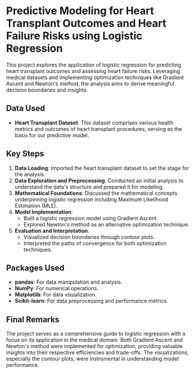 # Predictive Modeling for Heart Transplant Outcomes and Heart Failure Risks using Logistic Regression

This project explores the application of logistic regression for predicting heart transplant outcomes and assessing heart failure risks. Leveraging medical datasets and implementing optimization techniques like Gradient Ascent and Newton's method, the analysis aims to derive meaningful decision boundaries and insights.

## Data Used

- **Heart Transplant Dataset**: This dataset comprises various health metrics and outcomes of heart transplant procedures, serving as the basis for our predictive model.

## Key Steps

1. **Data Loading**: Imported the heart transplant dataset to set the stage for the analysis.
2. **Data Exploration and Preprocessing**: Conducted an initial analysis to understand the data's structure and prepared it for modeling.
3. **Mathematical Foundations**: Discussed the mathematical concepts underpinning logistic regression including Maximum Likelihood Estimation (MLE).
4. **Model Implementation**: 
    - Built a logistic regression model using Gradient Ascent.
    - Explored Newton's method as an alternative optimization technique.
5. **Evaluation and Interpretation**: 
    - Visualized decision boundaries through contour plots.
    - Interpreted the paths of convergence for both optimization techniques.

## Packages Used

- **pandas**: For data manipulation and analysis.
- **NumPy**: For numerical operations.
- **Matplotlib**: For data visualization.
- **Scikit-learn**: For data preprocessing and performance metrics.

## Final Remarks

The project serves as a comprehensive guide to logistic regression with a focus on its application in the medical domain. Both Gradient Ascent and Newton's method were implemented for optimization, providing valuable insights into their respective efficiencies and trade-offs. The visualizations, especially the contour plots, were instrumental in understanding model performance.

